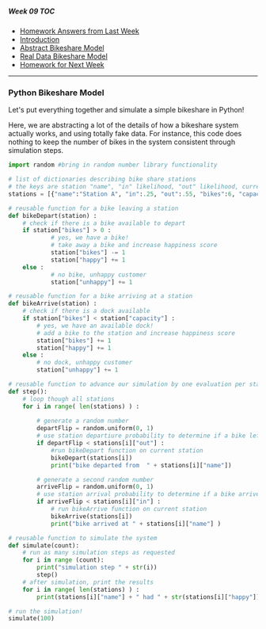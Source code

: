 ##### Week 09 TOC
- [Homework Answers from Last Week](answers.md)
- [Introduction](readme.md)
- [Abstract Bikeshare Model](abstract_model.md)
- [Real Data Bikeshare Model](data_model.md)
- [Homework for Next Week](homework.md)

-----

### Python Bikeshare Model

Let's put everything together and simulate a simple bikeshare in Python!

Here, we are abstracting a lot of the details of how a bikeshare system actually works, and using totally fake data. For instance, this code does nothing to keep the number of bikes in the system consistent through simulation steps.

```python
import random #bring in random number library functionality

# list of dictionaries describing bike share stations
# the keys are station "name", "in" likelihood, "out" likelihood, current "bikes", total bike "capacity", "unhappy" customer count, and "happy" customer count
stations = [{"name":"Station A", "in":.25, "out":.55, "bikes":6, "capacity":12, "unhappy":0, "happy":0}, {"name":"Station B", "in":.55, "out":.25, "bikes":4, "capacity":8, "unhappy":0, "happy":0}, {"name":"Station C", "in":1, "out":1, "bikes":6, "capacity":14, "unhappy":0, "happy":0}]

# reusable function for a bike leaving a station
def bikeDepart(station) :
	# check if there is a bike available to depart
	if station["bikes"] > 0 :
			# yes, we have a bike!
			# take away a bike and increase happiness score
			station["bikes"] -= 1
			station["happy"] += 1
	else :
			# no bike, unhappy customer
			station["unhappy"] += 1

# reusable function for a bike arriving at a station
def bikeArrive(station) :
	# check if there is a dock available
	if station["bikes"] < station["capacity"] :
		# yes, we have an available dock!
		# add a bike to the station and increase happiness score
		station["bikes"] += 1
		station["happy"] += 1
	else :
		# no dock, unhappy customer
		station["unhappy"] += 1

# reusable function to advance our simulation by one evaluation per station
def step():
	# loop though all stations
	for i in range( len(stations) ) : 
		
		# generate a random number
		departFlip = random.uniform(0, 1)			
		# use station departiure probability to determine if a bike left the station this simulation step
		if departFlip < stations[i]["out"] :
			#run bikeDepart function on current station 
			bikeDepart(stations[i])
			print("bike departed from  " + stations[i]["name"])

		# generate a second random number
		arriveFlip = random.uniform(0, 1)
		# use station arrival probability to determine if a bike arrived at the station this simulation step
		if arriveFlip < stations[i]["in"] : 
			# run bikeArrive function on current station 
			bikeArrive(stations[i])
			print("bike arrived at " + stations[i]["name"] )

# reusable function to simulate the system
def simulate(count):
	# run as many simulation steps as requested
	for i in range (count):
		print("simulation step " + str(i))
		step()
	# after simulation, print the results
	for i in range( len(stations) ) :
		print(stations[i]["name"] + " had " + str(stations[i]["happy"]) + " happy riders and " + str(stations[i]["unhappy"]) + " unhappy riders.")

# run the simulation!
simulate(100)
```